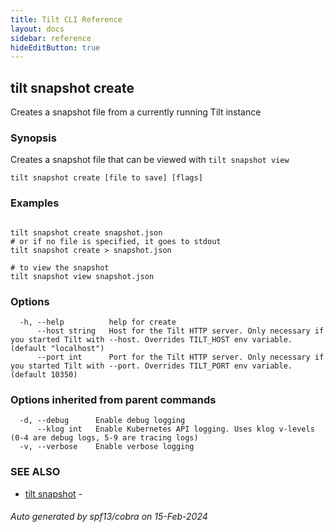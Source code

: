 ```yaml
---
title: Tilt CLI Reference
layout: docs
sidebar: reference
hideEditButton: true
---
```

## tilt snapshot create

Creates a snapshot file from a currently running Tilt instance

### Synopsis

Creates a snapshot file that can be viewed with `tilt snapshot view`

```
tilt snapshot create [file to save] [flags]
```

### Examples

```

tilt snapshot create snapshot.json
# or if no file is specified, it goes to stdout
tilt snapshot create > snapshot.json

# to view the snapshot
tilt snapshot view snapshot.json

```

### Options

```
  -h, --help          help for create
      --host string   Host for the Tilt HTTP server. Only necessary if you started Tilt with --host. Overrides TILT_HOST env variable. (default "localhost")
      --port int      Port for the Tilt HTTP server. Only necessary if you started Tilt with --port. Overrides TILT_PORT env variable. (default 10350)
```

### Options inherited from parent commands

```
  -d, --debug      Enable debug logging
      --klog int   Enable Kubernetes API logging. Uses klog v-levels (0-4 are debug logs, 5-9 are tracing logs)
  -v, --verbose    Enable verbose logging
```

### SEE ALSO

* [tilt snapshot](tilt_snapshot.html)	 - 

###### Auto generated by spf13/cobra on 15-Feb-2024
